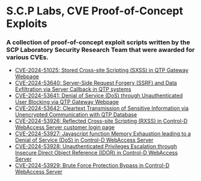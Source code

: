 # S.C.P Labs, CVE Proof-of-Concept Exploits 

### A collection of proof-of-concept exploit scripts written by the SCP Laboratory Security Research Team that were awarded for various CVEs.

- [CVE-2024-51025: Stored Cross-site Scripting (SXSS) in QTP Gateway Webpage]() 
- [CVE-2024-53640: Server-Side Request Forgery (SSRF) and Data Exfiltration via Server Callback in QTP systems]()
- [CVE-2024-53641: Denial of Service (DoS) through Unauthenticated User Blocking via QTP Gateway Webpage]()
- [CVE-2024-53642: Cleartext Transmission of Sensitive Information via Unencrypted Communication with QTP Database]()
- [CVE-2024-53926: Reflected Cross-site Scripting (RXSS) in Control-D WebAccess Server customer login page]()
- [CVE-2024-53927: Javascript function Memory Exhaustion leading to a Denial of Service (DoS) in Control-D WebAccess Server]()
- [CVE-2024-53928: Unauthenticated Privileges Escalation through Insecure Direct Object Reference (IDOR) in Control-D WebAccess Server]()
- [CVE-2024-53929: Brute Force Protection Bypass in Control-D WebAccess Server]()

